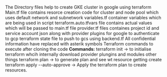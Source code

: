 The Directory files help to create GKE cluster in google using terraform
Main.tf file contains resorce creation code for cluster and node pool which uses default network and subnetwork
variables.tf container variables which are being used in script
terraform.auto.tfvars file contains actual values which will be passed to main.tf file
provider.tf files containes project id and service account json along with provider plugins for google to authenticate to gcp
terraform state file to push to gcs using backend.tf
All confidential information have replaced with asterik symbols
Terraform commands to execute after cloning the code
**Commands:**
terraform init -> to initialise terraform whcih internally download provider plungins and modules other things
terraform plan  -> to generate plan and see wt resource getting create
terraform apply --auto-approve  -> Apply the terraform plan to create resources.
